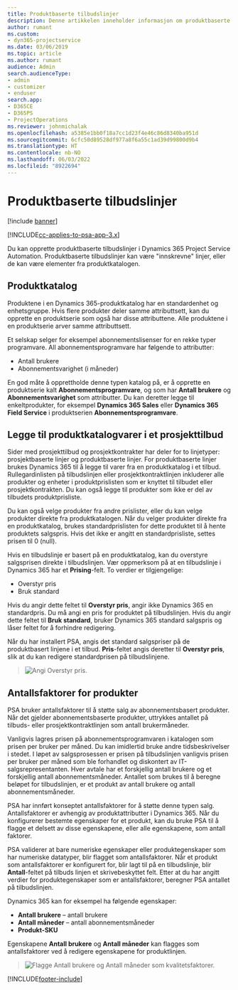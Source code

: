 ```yaml
---
title: Produktbaserte tilbudslinjer
description: Denne artikkelen inneholder informasjon om produktbaserte tilbudslinjer.
author: rumant
ms.custom:
- dyn365-projectservice
ms.date: 03/06/2019
ms.topic: article
ms.author: rumant
audience: Admin
search.audienceType:
- admin
- customizer
- enduser
search.app:
- D365CE
- D365PS
- ProjectOperations
ms.reviewer: johnmichalak
ms.openlocfilehash: a5385e1bb0f18a7cc1d23f4e46c86d8340ba951d
ms.sourcegitcommit: 6cfc50d89528df977a8f6a55c1ad39d99800d9b4
ms.translationtype: HT
ms.contentlocale: nb-NO
ms.lasthandoff: 06/03/2022
ms.locfileid: "8922694"
---
```

# <a name="product-based-quote-lines"></a>Produktbaserte tilbudslinjer

[!include [banner](../includes/psa-now-project-operations.md)]

[!INCLUDE[cc-applies-to-psa-app-3.x](../includes/cc-applies-to-psa-app-3x.md)]


Du kan opprette produktbaserte tilbudslinjer i Dynamics 365 Project Service Automation. Produktbaserte tilbudslinjer kan være "innskrevne" linjer, eller de kan være elementer fra produktkatalogen.

## <a name="product-catalog"></a>Produktkatalog

Produktene i en Dynamics 365-produktkatalog har en standardenhet og enhetsgruppe. Hvis flere produkter deler samme attributtsett, kan du opprette en produktserie som også har disse attributtene. Alle produktene i en produktserie arver samme attributtsett.

Et selskap selger for eksempel abonnementslisenser for en rekke typer programvare. All abonnementsprogramvare har følgende to attributter:

- Antall brukere 
- Abonnementsvarighet (i måneder)

En god måte å opprettholde denne typen katalog på, er å opprette en produktserie kalt **Abonnementsprogramvare**, og som har **Antall brukere** og **Abonnementsvarighet** som attributter. Du kan deretter legge til enkeltprodukter, for eksempel **Dynamics 365 Sales** eller **Dynamics 365 Field Service** i produktserien **Abonnementsprogramvare**.

## <a name="adding-product-catalog-items-to-a-project-quote"></a>Legge til produktkatalogvarer i et prosjekttilbud

Sider med prosjekttilbud og prosjektkontrakter har deler for to linjetyper: prosjektbaserte linjer og produktbaserte linjer. For produktbaserte linjer brukes Dynamics 365 til å legge til varer fra en produktkatalog i et tilbud. Rullegardinlisten på tilbudslinjen eller prosjektkontraktlinjen inkluderer alle produkter og enheter i produktprislisten som er knyttet til tilbudet eller prosjektkontrakten. Du kan også legge til produkter som ikke er del av tilbudets produktprisliste.

Du kan også velge produkter fra andre prislister, eller du kan velge produkter direkte fra produktkatalogen. Når du velger produkter direkte fra en produktkatalog, brukes standardprislisten for dette produktet til å hente produktets salgspris. Hvis det ikke er angitt en standardprisliste, settes prisen til 0 (null).

Hvis en tilbudslinje er basert på en produktkatalog, kan du overstyre salgsprisen direkte i tilbudslinjen. Vær oppmerksom på at en tilbudslinje i Dynamics 365 har et **Prising**-felt. To verdier er tilgjengelige:

- Overstyr pris  
- Bruk standard

Hvis du angir dette feltet til **Overstyr pris**, angir ikke Dynamics 365 en standardpris. Du må angi en pris for produktet på tilbudslinjen. Hvis du angir dette feltet til **Bruk standard**, bruker Dynamics 365 standard salgspris og låser feltet for å forhindre redigering.

Når du har installert PSA, angis det standard salgspriser på de produktbasert linjene i et tilbud. **Pris**-feltet angis deretter til **Overstyr pris**, slik at du kan redigere standardprisen på tilbudslinjene.

> ![Angi Overstyr pris.](media/basic-guide-10.png)
 
## <a name="quantity-factors-for-products"></a>Antallsfaktorer for produkter

PSA bruker antallsfaktorer til å støtte salg av abonnementsbasert produkter. Når det gjelder abonnementsbaserte produkter, uttrykkes antallet på tilbuds- eller prosjektkontraktlinjen som antall brukermåneder.

Vanligvis lagres prisen på abonnementsprogramvaren i katalogen som prisen per bruker per måned. Du kan imidlertid bruke andre tidsbeskrivelser i stedet. I løpet av salgsprosessen er prisen på tilbudslinjen vanligvis prisen per bruker per måned som ble forhandlet og diskontert av IT-salgsrepresentanten. Hver avtale har et forskjellig antall brukere og et forskjellig antall abonnementsmåneder. Antallet som brukes til å beregne beløpet for tilbudslinjen, er et produkt av antall brukere og antall abonnementsmåneder.

PSA har innført konseptet antallsfaktorer for å støtte denne typen salg. Antallsfaktorer er avhengig av produktattributter i Dynamics 365. Når du konfigurerer bestemte egenskaper for et produkt, kan du bruke PSA til å flagge et delsett av disse egenskapene, eller alle egenskapene, som antall faktorer.

PSA validerer at bare numeriske egenskaper eller produktegenskaper som har numeriske datatyper, blir flagget som antallsfaktorer. Når et produkt som antallsfaktorer er konfigurert for, blir lagt til på en tilbudslinje, blir **Antall**-feltet på tilbuds linjen et skrivebeskyttet felt. Etter at du har angitt verdier for produktegenskaper som er antallsfaktorer, beregner PSA antallet på tilbudslinjen.

Dynamics 365 kan for eksempel ha følgende egenskaper: 

- **Antall brukere** – antall brukere 
- **Antall måneder** – antall abonnementsmåneder
- **Produkt-SKU** 

Egenskapene **Antall brukere** og **Antall måneder** kan flagges som antallsfaktorer ved å redigere egenskapene for produktlinjen. 

> ![Flagge Antall brukere og Antall måneder som kvalitetsfaktorer.](media/basic-guide-11.png)
 


[!INCLUDE[footer-include](../includes/footer-banner.md)]

